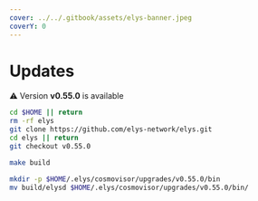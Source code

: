 ```yaml
---
cover: ../../.gitbook/assets/elys-banner.jpeg
coverY: 0
---
```


# Updates

⚠️ Version **v0.55.0** is available

```bash
cd $HOME || return
rm -rf elys
git clone https://github.com/elys-network/elys.git
cd elys || return
git checkout v0.55.0

make build

mkdir -p $HOME/.elys/cosmovisor/upgrades/v0.55.0/bin
mv build/elysd $HOME/.elys/cosmovisor/upgrades/v0.55.0/bin/
```
